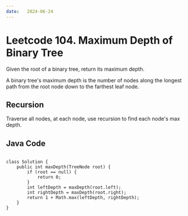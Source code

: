 ```yaml
---
date:   2024-06-24
---
```


# Leetcode 104. Maximum Depth of Binary Tree
Given the root of a binary tree, return its maximum depth.

A binary tree's maximum depth is the number of nodes along the longest path from the root node down to the farthest leaf node.

## Recursion
Traverse all nodes, at each node, use recursion to find each node's max depth.

## Java Code
<pre>
<code>
class Solution {
    public int maxDepth(TreeNode root) {
        if (root == null) {
            return 0;
        }
        int leftDepth = maxDepth(root.left);
        int rightDepth = maxDepth(root.right);
        return 1 + Math.max(leftDepth, rightDepth);
    }
}
</code>
</pre>
